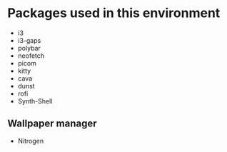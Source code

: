 # Packages used in this environment
- i3
- i3-gaps
- polybar
- neofetch
- picom
- kitty
- cava
- dunst
- rofi
- Synth-Shell

## Wallpaper manager
- Nitrogen

